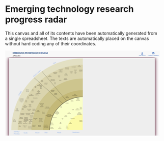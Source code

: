 # Emerging technology research progress radar

This canvas and all of its contents have been automatically generated from a single spreadsheet. The texts are automatically placed on the canvas without hard coding any of their coordinates.

![Emerging Technology Radar](https://raw.githubusercontent.com/dg1223/tech-radar/master/ET-radar.png)

